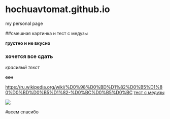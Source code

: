 # hochuavtomat.github.io

my personal page

##смешная картинка и тест с медузы

**грустно и не вкусно**

### хочется все сдать

*красивый текст*

~~сон~~

https://ru.wikipedia.org/wiki/%D0%98%D0%BD%D1%82%D0%B5%D1%80%D0%BD%D0%B5%D1%82-%D0%BC%D0%B5%D0%BC
[тест с медузы](https://meduza.io/games/dobrogo-vremeni-sutok-kak-vashe-nichego-vse-pozitivno)

![](https://sun9-37.userapi.com/c851120/v851120048/1d9771/YBiMnlUsfsE.jpg)

#всем спасибо
